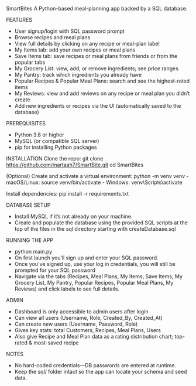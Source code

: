 SmartBites
A Python-based meal-planning app backed by a SQL database.

FEATURES
- User signup/login with SQL password prompt
- Browse recipes and meal plans
- View full details by clicking on any recipe or meal-plan label
- My Items tab: add your own recipes or meal plans
- Save Items tab: save recipes or meal plans from friends or from the popular tabs
- My Grocery List: view, add, or remove ingredients; see price ranges
- My Pantry: track which ingredients you already have
- Popular Recipes & Popular Meal Plans: search and see the highest-rated items
- My Reviews: view and add reviews on any recipe or meal plan you didn’t create
- Add new ingredients or recipes via the UI (automatically saved to the database)

PREREQUISITES
- Python 3.8 or higher
- MySQL (or compatible SQL server)
- pip for installing Python packages

INSTALLATION
Clone the repo:
    git clone https://github.com/martaah7/SmartBite.git
    cd SmartBites

(Optional) Create and activate a virtual environment:
python -m venv venv
    - macOS/Linux: source venv/bin/activate
    - Windows: venv\Scripts\activate

Install dependencies:
    pip install -r requirements.txt

DATABASE SETUP
- Install MySQL if it’s not already on your machine.
- Create and populate the database using the provided SQL scripts at the top of the files in the sql directory starting with createDatabase.sql

RUNNING THE APP
- python main.py
- On first launch you’ll sign up and enter your SQL password.
- Once you've signed up, use your log in credentials, you will still be prompted for your SQL password
- Navigate via the tabs (Recipes, Meal Plans, My Items, Save Items, My Grocery List, My Pantry, Popular Recipes, Popular Meal Plans, My Reviews) and click labels to see full details.

ADMIN
- Dashboard is only accessible to admin users after login 
- Can view all users (Username, Role, Created_By, Created_At)  
- Can create new users (Username, Password, Role)
- Gives key stats: total Customers, Recipes, Meal Plans, Users  
- Also give Recipe and Meal Plan data as a rating distribution chart; top-rated & most-saved recipe

NOTES
- No hard-coded credentials—DB passwords are entered at runtime.
- Keep the sql/ folder intact so the app can locate your schema and seed data.